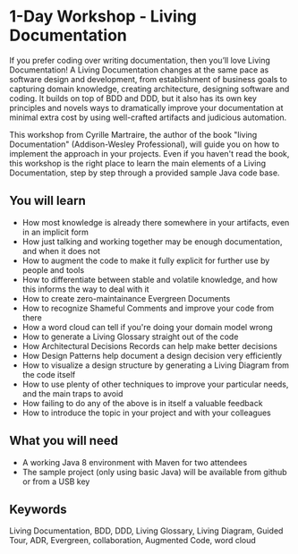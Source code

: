 # 1-Day Workshop - Living Documentation

If you prefer coding over writing documentation, then you’ll love Living Documentation! A Living Documentation changes at the same pace as software design and development, from establishment of business goals to capturing domain knowledge, creating architecture, designing software and coding. It builds on top of BDD and DDD, but it also has its own key principles and novels ways to dramatically improve your documentation at minimal extra cost by using well-crafted artifacts and judicious automation. 

This workshop from Cyrille Martraire, the author of the book "living Documentation" (Addison-Wesley Professional), will guide you on how to implement the approach in your projects. Even if you haven't read the book, this workshop is the right place to learn the main elements of a Living Documentation, step by step through a provided sample Java code base.

## You will learn

- How most knowledge is already there somewhere in your artifacts, even in an implicit form
- How just talking and working together may be enough documentation, and when it does not
- How to augment the code to make it fully explicit for further use by people and tools
- How to differentiate between stable and volatile knowledge, and how this informs the way to deal with it
- How to create zero-maintainance Evergreen Documents
- How to recognize Shameful Comments and improve your code from there
- How a word cloud can tell if you're doing your domain model wrong
- How to generate a Living Glossary straight out of the code
- How Architectural Decisions Records can help make better decisions
- How Design Patterns help document a design decision very efficiently
- How to visualize a design structure by generating a Living Diagram from the code itself
- How to use plenty of other techniques to improve your particular needs, and the main traps to avoid
- How failing to do any of the above is in itself a valuable feedback
- How to introduce the topic in your project and with your colleagues

## What you will need

- A working Java 8 environment with Maven for two attendees
- The sample project (only using basic Java) will be available from github or from a USB key

## Keywords
Living Documentation, BDD, DDD, Living Glossary, Living Diagram, Guided Tour, ADR, Evergreen, collaboration, Augmented Code, word cloud
